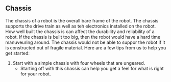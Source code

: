 ## Chassis
The chassis of a robot is the overall bare frame of the robot. The chassis supports the drive train as well as teh electronics installed on the robot. How well built the chassis is can affect the durability and reliability of a robot. If the chassis is built too big, then the robot would have a hard time manuveuring around. The chassis would not be able to suppor the robot if it is constructed out of fragile material. Here are a few tips from us to help you get started:
1. Start with a simple chassis with four wheels that are ungeared.
    * Starting off with this chassis can help you get a feel for what is right for your robot. 
